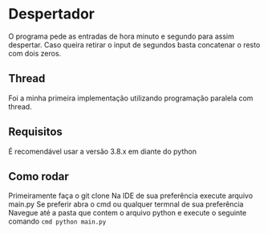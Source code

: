 # Despertador

O programa pede as entradas de hora minuto e segundo para assim despertar.
Caso queira retirar o input de segundos basta concatenar o resto com dois zeros.

## Thread

Foi a minha primeira implementação utilizando programação paralela com thread.

## Requisitos

É recomendável usar a versão 3.8.x em diante do python

## Como rodar

Primeiramente faça o git clone <link do repositorio>
Na IDE de sua preferência execute arquivo main.py
Se preferir abra o cmd ou qualquer termnal de sua preferência
Navegue até a pasta que contem o arquivo python
e execute o seguinte comando
    ```cmd
    python main.py
    ```